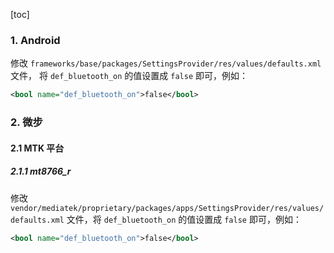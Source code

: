 [toc]

### 1. Android 

修改 `frameworks/base/packages/SettingsProvider/res/values/defaults.xml` 文件， 将 `def_bluetooth_on` 的值设置成 `false` 即可，例如：

```xml
<bool name="def_bluetooth_on">false</bool>
```

### 2. 微步

#### 2.1 MTK 平台

##### 2.1.1 mt8766_r

修改 `vendor/mediatek/proprietary/packages/apps/SettingsProvider/res/values/defaults.xml` 文件，将 `def_bluetooth_on` 的值设置成 `false` 即可，例如：

```xml
<bool name="def_bluetooth_on">false</bool>
```

